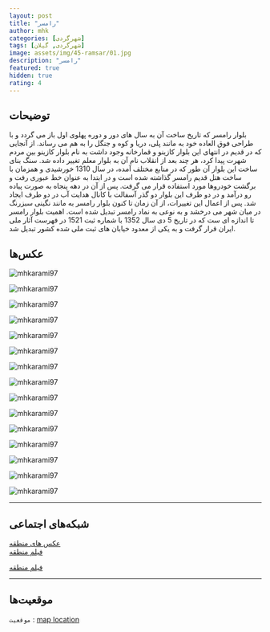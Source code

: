 ```yaml
---
layout: post
title: "رامسر"
author: mhk
categories: [شهر‌گردی]
tags: [شهر‌گردی, گیلان]
image: assets/img/45-ramsar/01.jpg
description: "رامسر"
featured: true
hidden: true
rating: 4
---
```


## توضیحات
بلوار رامسر که تاریخ ساخت آن به سال های دور و دوره پهلوی اول باز می گردد و با طراحی فوق العاده خود به مانند پلی، دریا و کوه و جنگل را به هم می رساند. از آنجایی که در قدیم در انتهای این بلوار کازینو و قمارخانه وجود داشت به نام بلوار کازینو بین مردم شهرت پیدا کرد، هر چند بعد از انقلاب نام آن به بلوار معلم تغییر داده شد. سنگ بنای ساخت این بلوار آن طور که در منابع مختلف آمده، در سال 1310 خورشیدی و همزمان با ساخت هتل قدیم رامسر گذاشته شده است و در ابتدا به عنوان خط عبوری رفت و برگشت خودروها مورد استفاده قرار می گرفت. پس از آن در دهه پنجاه به صورت پیاده رو درآمد و در دو طرف این بلوار دو گذر آسفالت با کانال هدایت آب در دو طرف ایجاد شد. پس از اعمال این تغییرات، از آن زمان تا کنون بلوار رامسر به مانند نگینی سبزرنگ در میان شهر می درخشد و به نوعی به نماد رامسر تبدیل شده است. اهمیت بلوار رامسر تا اندازه ای ست که در تاریخ 5 دی سال 1352 با شماره ثبت 1521 در فهرست آثار ملی ایران قرار گرفت و به یکی از معدود خیابان های ثبت ملی شده کشور تبدیل شد.   

## عکس‌ها

![mhkarami97](/assets/img/45-ramsar/01.jpg)  

![mhkarami97](/assets/img/45-ramsar/02.jpg)  

![mhkarami97](/assets/img/45-ramsar/03.jpg)  

![mhkarami97](/assets/img/45-ramsar/04.jpg)  

![mhkarami97](/assets/img/45-ramsar/05.jpg)  

![mhkarami97](/assets/img/45-ramsar/06.jpg)  

![mhkarami97](/assets/img/45-ramsar/07.jpg)  

![mhkarami97](/assets/img/45-ramsar/08.jpg)  

![mhkarami97](/assets/img/45-ramsar/09.jpg)  

![mhkarami97](/assets/img/45-ramsar/10.jpg)  

![mhkarami97](/assets/img/45-ramsar/11.jpg)  

![mhkarami97](/assets/img/45-ramsar/12.jpg)  

![mhkarami97](/assets/img/45-ramsar/13.jpg)  

![mhkarami97](/assets/img/45-ramsar/14.jpg)  

![mhkarami97](/assets/img/45-ramsar/15.jpg)  

---

## شبکه‌های اجتماعی

[عکس های منطقه](https://www.instagram.com/p/Cbw3l5eqBOP/)  
[فیلم منطقه](https://www.instagram.com/p/Cb4TPICD8oR/)  

[فیلم منطقه](https://trip.mhkarami97.ir/gilan/)   

---

## موقعیت‌ها

`موقعیت` : [map location](https://www.google.com/maps/place/Casino+Boulevard/@36.9108832,50.6654189,17z/data=!4m13!1m7!3m6!1s0x3f8b0a0fd726aa31:0x455a3dffe97292a9!2sMazandaran+Province,+Ramsar,+Moallem+Blvd!3b1!8m2!3d36.9108832!4d50.6676076!3m4!1s0x3f8b0a11b55c31b3:0x16879a96e876680d!8m2!3d36.9113314!4d50.6677833)  